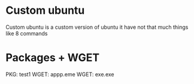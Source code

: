 # Custom ubuntu
Custom ubuntu is a custom version of ubuntu it have not that much things like 8 commands

# Packages + WGET
PKG: test1
WGET: appp.eme
WGET: exe.exe

